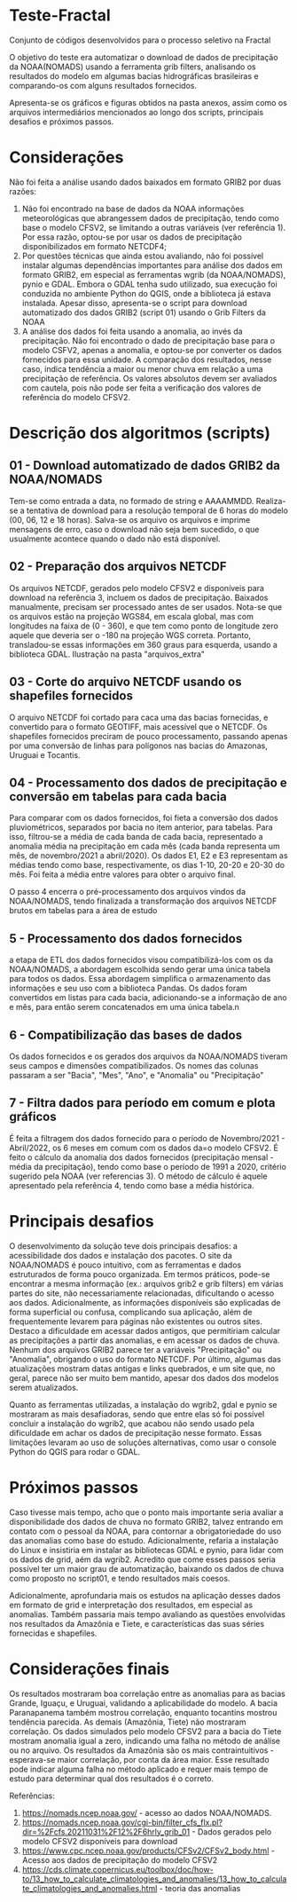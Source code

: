 # Teste-Fractal
Conjunto de códigos desenvolvidos para o processo seletivo na Fractal

O objetivo do teste era automatizar o download de dados de precipitação da NOAA(NOMADS) usando a ferramenta grib filters, analisando os resultados do modelo em algumas bacias hidrográficas brasileiras e comparando-os com alguns resultados fornecidos.

Apresenta-se os gráficos e figuras obtidos na pasta anexos, assim como os arquivos intermediários mencionados ao longo dos scripts, principais desafios e próximos passos.

# Considerações
Não foi feita a análise usando dados baixados em formato GRIB2 por duas razões:
1. Não foi encontrado na base de dados da NOAA informações meteorológicas que abrangessem dados de precipitação, tendo como base o modelo CFSV2, se limitando a outras variáveis (ver referência 1). Por essa razão, optou-se por usar os dados de precipitação disponibilizados em formato NETCDF4;
2. Por questões técnicas que ainda estou avaliando, não foi possível instalar algumas dependências importantes para análise dos dados em formato GRIB2, em especial as ferramentas wgrib (da NOAA/NOMADS), pynio e GDAL. Embora o GDAL tenha sudo utilizado, sua execução foi conduzida no ambiente Python do QGIS, onde a biblioteca já estava instalada. Apesar disso, apresenta-se o script para download automatizado dos dados GRIB2 (script 01) usando o Grib Filters da NOAA
3. A análise dos dados foi feita usando a anomalia, ao invés da precipitação. Não foi encontrado o dado de precipitação base para o modelo CSFV2, apenas a anomalia, e optou-se por converter os dados fornecidos para essa unidade. A comparação dos resultados, nesse caso, indica tendência a maior ou menor chuva em relação a uma precipitação de referência. Os valores absolutos devem ser avaliados com cautela, pois não pode ser feita a verificação dos valores de referência do modelo CFSV2.


# Descrição dos algoritmos (scripts)
## 01 - Download automatizado de dados GRIB2 da NOAA/NOMADS
Tem-se como entrada a data, no formado de string e AAAAMMDD. Realiza-se a tentativa de download para a resolução temporal de 6 horas do modelo (00, 06, 12 e 18 horas). Salva-se os arquivo os arquivos e imprime mensagens de erro, caso o download não seja bem sucedido, o que usualmente acontece quando o dado não está disponível.

## 02 - Preparação dos arquivos NETCDF
Os arquivos NETCDF, gerados pelo modelo CFSV2 e disponíveis para download na referência 3, incluem os dados de precipitação. Baixados manualmente, precisam ser processado antes de ser usados. Nota-se que os arquivos estão na projeção WGS84, em escala global, mas com longitudes na faixa de (0 - 360), e que tem como ponto de longitude zero aquele que deveria ser o -180 na projeção WGS correta. Portanto, transladou-se essas informações em 360 graus para esquerda, usando a biblioteca GDAL. Ilustração na pasta "arquivos_extra"

## 03 - Corte do arquivo NETCDF usando os shapefiles fornecidos
O arquivo NETCDF foi cortado para caca uma das bacias fornecidas, e convertido para o formato GEOTIFF, mais acessível que o NETCDF. Os shapefiles fornecidos preciram de pouco processamento, passando apenas por uma conversão de linhas para polígonos nas bacias do Amazonas, Uruguai e Tocantis.

## 04 - Processamento dos dados de precipitação e conversão em tabelas para cada bacia
Para comparar com os dados fornecidos, foi fieta a conversão dos dados pluviométricos, separados por bacia no item anterior, para tabelas. Para isso, filtrou-se a média de cada banda de cada bacia, representado a anomalia média na precipitação em cada mês (cada banda representa um mês, de novembro/2021 a abril/2020). Os dados E1, E2 e E3 representam as médias tendo como base, respectivamente, os dias  1-10, 20-20 e 20-30 do mês. Foi feita a média entre valores para obter o arquivo final.

O passo 4 encerra o pré-processamento dos arquivos vindos da NOAA/NOMADS, tendo finalizada a transformação dos arquivos NETCDF brutos em tabelas para a área de estudo

## 5 - Processamento dos dados fornecidos
a etapa de ETL dos dados fornecidos visou compatibilizá-los com os da NOAA/NOMADS, a abordagem escolhida sendo gerar uma única tabela para todos os dados. Essa abordagem simplifica o armazenamento das informações e seu uso com a biblioteca Pandas. Os dados foram convertidos em listas para cada bacia, adicionando-se a informação de ano e mês, para então serem concatenados em uma única tabela.n

## 6 - Compatibilização das bases de dados
Os dados fornecidos e os gerados dos arquivos da NOAA/NOMADS tiveram seus campos e dimensões compatibilizados. Os nomes das colunas passaram a ser "Bacia", "Mes", "Ano", e "Anomalia" ou "Precipitação"

## 7 - Filtra dados para período em comum e plota gráficos
É feita a filtragem dos dados fornecido para o período de Novembro/2021 - Abril/2022, os 6 meses em comum com os dados da=o modelo CFSV2. É feito o cálculo da anomalia dos dados fornecidos (precipitação mensal - média da precipitação), tendo como base o período de 1991 a 2020, critério sugerido pela NOAA (ver referencias 3). O método de cálculo é aquele apresentado pela referência 4, tendo como base a média histórica.

# Principais desafios
O desenvolvimento da solução teve dois principais desafios: a acessibilidade dos dados e instalação dos pacotes.
O site da NOAA/NOMADS é pouco intuitivo, com as ferramentas e dados estruturados de forma pouco organizada. Em termos práticos, pode-se encontrar a mesma informação (ex.: arquivos grib2 e grib filters) em várias partes do site, não necessariamente relacionadas, dificultando o acesso aos dados. Adicionalmente, as informações disponíveis são explicadas de forma superficial ou confusa, complicando sua aplicação, além de frequentemente levarem para páginas não existentes ou outros sites. Destaco a dificuldade em acessar dados antigos, que permitiriam calcular as precipitações a partir das anomalias, e em acessar os dados de chuva. Nenhum dos arquivos GRIB2 parece ter a variáveis "Precipitação" ou "Anomalia", obrigando o uso do formato NETCDF. Por último, algumas das atualizações mostram datas antigas e links quebrados, e um site que, no geral, parece não ser muito bem mantido, apesar dos dados dos modelos serem atualizados.

Quanto as ferramentas utilizadas, a instalação do wgrib2, gdal e pynio se mostraram as mais desafiadoras, sendo que entre elas só foi possível concluir a instalação do wgrib2, que acabou não sendo usado pela dificuldade em achar os dados de precipitação nesse formato. Essas limitações levaram ao uso de soluções alternativas, como usar o console Python do QGIS para rodar o GDAL.

# Próximos passos
Caso tivesse mais tempo, acho que o ponto mais importante seria avaliar a disponibilidade dos dados de chuva no formato GRIB2, talvez entrando em contato com o pessoal da NOAA, para contornar a obrigatoriedade do uso das anomalias como base do estudo. Adicionalmente, refaria a instalação do Linux e insistiria em instalar as bibliotecas GDAL e pynio, para lidar com os dados de grid, aém da wgrib2. Acredito que come esses passos seria possível ter um maior grau de automatização, baixando os dados de chuva como proposto no script01, e tendo resultados mais coesos.

Adicionalmente, aprofundaria mais os estudos na aplicação desses dados em formato de grid e interpretação dos resultados, em especial as anomalias. Também passaria mais tempo avaliando as questões envolvidas nos resultados da Amazônia e Tiete, e características das suas séries fornecidas e shapefiles.

# Considerações finais
Os resultados mostraram boa correlação entre as anomalias para as bacias Grande, Iguaçu, e Uruguai, validando a aplicabilidade do modelo. A bacia Paranapanema também mostrou correlação, enquanto tocantins mostrou tendência parecida. As demais (Amazônia, Tiete) não mostraram correlação. Os dados simulados pelo modelo CFSV2 para a bacia do Tiete mostram anomalia igual a zero, indicando uma falha no método de análise ou no arquivo. Os resultados da Amazônia são os mais contraintuitivos - esperava-se maior correlação, por conta da área maior. Esse resultado pode indicar alguma falha no método aplicado e requer mais tempo de estudo para determinar qual dos resultados é o correto.


Referências:
1. https://nomads.ncep.noaa.gov/ - acesso ao dados NOAA/NOMADS.
2. https://nomads.ncep.noaa.gov/cgi-bin/filter_cfs_flx.pl?dir=%2Fcfs.20211031%2F12%2F6hrly_grib_01 - Dados gerados pelo modelo CFSV2 disponíveis para download
3. https://www.cpc.ncep.noaa.gov/products/CFSv2/CFSv2_body.html - Acesso aos dados de precipitação do modelo CFSV2
4. https://cds.climate.copernicus.eu/toolbox/doc/how-to/13_how_to_calculate_climatologies_and_anomalies/13_how_to_calculate_climatologies_and_anomalies.html - teoria das anomalias


